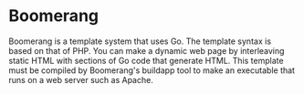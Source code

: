 # Boomerang

Boomerang is a template system that uses Go. The template syntax is based
on that of PHP. You can make a dynamic web page by interleaving static
HTML with sections of Go code that generate HTML. This template must be
compiled by Boomerang's buildapp tool to make an executable that runs
on a web server such as Apache.

